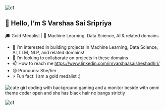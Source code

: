 ![c1](https://github.com/user-attachments/assets/796077c5-3157-41dd-8944-576da343d44c)

## 👋 Hello, I’m S Varshaa Sai Sripriya

🎓 Gold Medalist | 🤖 Machine Learning, Data Science, AI & related domains 

- 👀 I’m interested in building projects in Machine Learning, Data Science, AI, LLM, NLP, and related domains!
- 💞️ I’m looking to collaborate on projects in these domains
- 📫 How to reach me https://www.linkedin.com/in/varshaasaisheshadhri/
- 😄 Pronouns: She/her
- ⚡ Fun fact: I am a gold medalist :)

![cute girl coding with background gaming and a monitor beside with omni theme coder open and she has black hair no bangs strictly](https://github.com/user-attachments/assets/71a646ee-db7d-47a4-8a87-fd668e1298a3)

![c1](https://github.com/user-attachments/assets/796077c5-3157-41dd-8944-576da343d44c)
<!---
S-Varshaa-Sai-Sripriya/S-Varshaa-Sai-Sripriya is a ✨ special ✨ repository because its `README.md` (this file) appears on your GitHub profile.
You can click the Preview link to take a look at your changes.
--->
